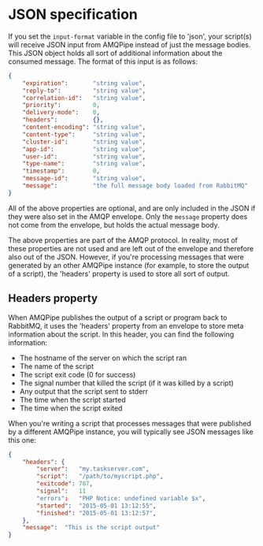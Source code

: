 # JSON specification

If you set the `input-format` variable in the config file to 'json', your 
script(s) will receive JSON input from AMQPipe instead of just the message
bodies. This JSON object holds all sort of additional information about
the consumed message. The format of this input is as follows:

````json
{
    "expiration":       "string value",
    "reply-to":         "string value",
    "correlation-id":   "string value",
    "priority":         0,
    "delivery-mode":    0,
    "headers":          {},
    "content-encoding": "string value",
    "content-type":     "string value",
    "cluster-id":       "string value",
    "app-id":           "string value",
    "user-id":          "string value",
    "type-name":        "string value",
    "timestamp":        0,
    "message-id":       "string value",
    "message":          "the full message body loaded from RabbitMQ"
}
````

All of the above properties are optional, and are only included in the
JSON if they were also set in the AMQP envelope. Only the `message` 
property does not come from the envelope, but holds the actual message
body.

The above properties are part of the AMQP protocol. In reality, most
of these properties are not used and are left out of the envelope and
therefore also out of the JSON. However, if you're processing messages 
that were generated by an other AMQPipe instance (for example, to store
the output of a script), the 'headers' property is used to store
all sort of output.

## Headers property

When AMQPipe publishes the output of a script or program back to
RabbitMQ, it uses the 'headers' property from an envelope to store
meta information about the script. In this header, you can find
the following information:

* The hostname of the server on which the script ran
* The name of the script
* The script exit code (0 for success)
* The signal number that killed the script (if it was killed by a script)
* Any output that the script sent to stderr
* The time when the script started
* The time when the script exited

When you're writing a script that processes messages that were published
by a different AMQPipe instance, you will typically see JSON messages
like this one:

````json
{
    "headers": {
        "server":   "my.taskserver.com",
        "script":   "/path/to/myscript.php",
        "exitcode": 787,
        "signal":   11
        "errors":   "PHP Notice: undefined variable $x",
        "started":  "2015-05-01 13:12:55",
        "finished": "2015-05-01 13:12:57",
    },
    "message":  "This is the script output"
}
````

